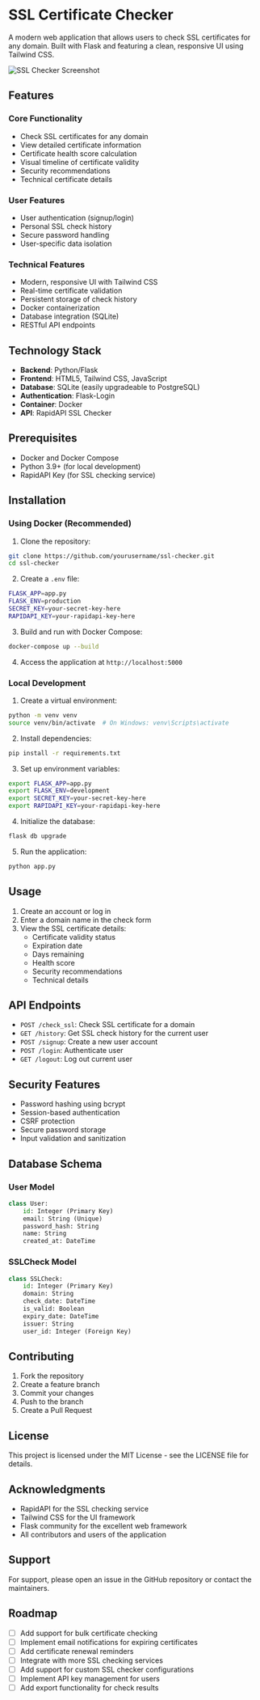 # SSL Certificate Checker

A modern web application that allows users to check SSL certificates for any domain. Built with Flask and featuring a clean, responsive UI using Tailwind CSS.

![SSL Checker Screenshot](https://via.placeholder.com/800x400.png?text=SSL+Checker+Screenshot)

## Features

### Core Functionality
- Check SSL certificates for any domain
- View detailed certificate information
- Certificate health score calculation
- Visual timeline of certificate validity
- Security recommendations
- Technical certificate details

### User Features
- User authentication (signup/login)
- Personal SSL check history
- Secure password handling
- User-specific data isolation

### Technical Features
- Modern, responsive UI with Tailwind CSS
- Real-time certificate validation
- Persistent storage of check history
- Docker containerization
- Database integration (SQLite)
- RESTful API endpoints

## Technology Stack

- **Backend**: Python/Flask
- **Frontend**: HTML5, Tailwind CSS, JavaScript
- **Database**: SQLite (easily upgradeable to PostgreSQL)
- **Authentication**: Flask-Login
- **Container**: Docker
- **API**: RapidAPI SSL Checker

## Prerequisites

- Docker and Docker Compose
- Python 3.9+ (for local development)
- RapidAPI Key (for SSL checking service)

## Installation

### Using Docker (Recommended)

1. Clone the repository:
```bash
git clone https://github.com/yourusername/ssl-checker.git
cd ssl-checker
```

2. Create a `.env` file:
```bash
FLASK_APP=app.py
FLASK_ENV=production
SECRET_KEY=your-secret-key-here
RAPIDAPI_KEY=your-rapidapi-key-here
```

3. Build and run with Docker Compose:
```bash
docker-compose up --build
```

4. Access the application at `http://localhost:5000`

### Local Development

1. Create a virtual environment:
```bash
python -m venv venv
source venv/bin/activate  # On Windows: venv\Scripts\activate
```

2. Install dependencies:
```bash
pip install -r requirements.txt
```

3. Set up environment variables:
```bash
export FLASK_APP=app.py
export FLASK_ENV=development
export SECRET_KEY=your-secret-key-here
export RAPIDAPI_KEY=your-rapidapi-key-here
```

4. Initialize the database:
```bash
flask db upgrade
```

5. Run the application:
```bash
python app.py
```

## Usage

1. Create an account or log in
2. Enter a domain name in the check form
3. View the SSL certificate details:
   - Certificate validity status
   - Expiration date
   - Days remaining
   - Health score
   - Security recommendations
   - Technical details

## API Endpoints

- `POST /check_ssl`: Check SSL certificate for a domain
- `GET /history`: Get SSL check history for the current user
- `POST /signup`: Create a new user account
- `POST /login`: Authenticate user
- `GET /logout`: Log out current user

## Security Features

- Password hashing using bcrypt
- Session-based authentication
- CSRF protection
- Secure password storage
- Input validation and sanitization

## Database Schema

### User Model
```python
class User:
    id: Integer (Primary Key)
    email: String (Unique)
    password_hash: String
    name: String
    created_at: DateTime
```

### SSLCheck Model
```python
class SSLCheck:
    id: Integer (Primary Key)
    domain: String
    check_date: DateTime
    is_valid: Boolean
    expiry_date: DateTime
    issuer: String
    user_id: Integer (Foreign Key)
```

## Contributing

1. Fork the repository
2. Create a feature branch
3. Commit your changes
4. Push to the branch
5. Create a Pull Request

## License

This project is licensed under the MIT License - see the LICENSE file for details.

## Acknowledgments

- RapidAPI for the SSL checking service
- Tailwind CSS for the UI framework
- Flask community for the excellent web framework
- All contributors and users of the application

## Support

For support, please open an issue in the GitHub repository or contact the maintainers.

## Roadmap

- [ ] Add support for bulk certificate checking
- [ ] Implement email notifications for expiring certificates
- [ ] Add certificate renewal reminders
- [ ] Integrate with more SSL checking services
- [ ] Add support for custom SSL checker configurations
- [ ] Implement API key management for users
- [ ] Add export functionality for check results 
